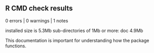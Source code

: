 ## R CMD check results

0 errors | 0 warnings | 1 notes

installed size is 5.3Mb
  sub-directories of 1Mb or more:
    doc 4.9Mb
    
This documentation is important for understanding how the package functions.
